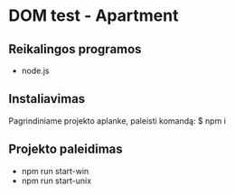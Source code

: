 # DOM test - Apartment

## Reikalingos programos

- node.js

## Instaliavimas

Pagrindiniame projekto aplanke, paleisti komandą:
$ npm i

## Projekto paleidimas

* npm run start-win
* npm run start-unix